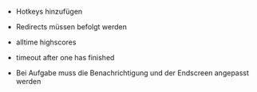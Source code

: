 + Hotkeys hinzufügen
+ Redirects müssen befolgt werden
+ alltime highscores
+ timeout after one has finished

+ Bei Aufgabe muss die Benachrichtigung und der Endscreen angepasst werden